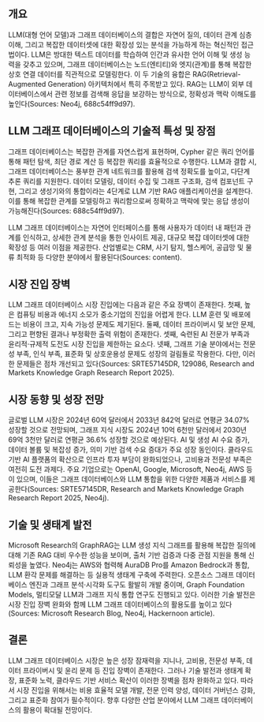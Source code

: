 ## 개요
LLM(대형 언어 모델)과 그래프 데이터베이스의 결합은 자연어 질의, 데이터 관계 심층 이해, 그리고 복잡한 데이터셋에 대한 확장성 있는 분석을 가능하게 하는 혁신적인 접근법이다. LLM은 방대한 텍스트 데이터를 학습하여 인간과 유사한 언어 이해 및 생성 능력을 갖추고 있으며, 그래프 데이터베이스는 노드(엔티티)와 엣지(관계)를 통해 복잡한 상호 연결 데이터를 직관적으로 모델링한다. 이 두 기술의 융합은 RAG(Retrieval-Augmented Generation) 아키텍처에서 특히 주목받고 있다. RAG는 LLM이 외부 데이터베이스에서 관련 정보를 검색해 응답을 보강하는 방식으로, 정확성과 맥락 이해도를 높인다(Sources: Neo4j, 688c54ff9d97).

## LLM 그래프 데이터베이스의 기술적 특성 및 장점
그래프 데이터베이스는 복잡한 관계를 자연스럽게 표현하며, Cypher 같은 쿼리 언어를 통해 패턴 탐색, 최단 경로 계산 등 복잡한 쿼리를 효율적으로 수행한다. LLM과 결합 시, 그래프 데이터베이스는 풍부한 관계 네트워크를 활용해 검색 정확도를 높이고, 다단계 추론 쿼리를 지원한다. 데이터 모델링, 데이터 수집 및 그래프 구조화, 검색 컴포넌트 구현, 그리고 생성기와의 통합이라는 4단계로 LLM 기반 RAG 애플리케이션을 설계한다. 이를 통해 복잡한 관계를 모델링하고 쿼리함으로써 정확하고 맥락에 맞는 응답 생성이 가능해진다(Sources: 688c54ff9d97).

LLM 그래프 데이터베이스는 자연어 인터페이스를 통해 사용자가 데이터 내 패턴과 관계를 인식하고, 상세한 관계 분석을 통한 인사이트 제공, 대규모 복잡 데이터셋에 대한 확장성 등 여러 이점을 제공한다. 산업별로는 CRM, 사기 탐지, 헬스케어, 공급망 및 물류 최적화 등 다양한 분야에서 활용된다(Sources: content).

## 시장 진입 장벽
LLM 그래프 데이터베이스 시장 진입에는 다음과 같은 주요 장벽이 존재한다. 첫째, 높은 컴퓨팅 비용과 에너지 소모가 중소기업의 진입을 어렵게 한다. LLM 훈련 및 배포에 드는 비용이 크고, 지속 가능성 문제도 제기된다. 둘째, 데이터 프라이버시 및 보안 문제, 그리고 편향된 결과나 부정확한 출력 위험이 존재한다. 셋째, 숙련된 AI 전문가 부족과 윤리적·규제적 도전도 시장 진입을 제한하는 요소다. 넷째, 그래프 기술 분야에서는 전문성 부족, 인식 부족, 표준화 및 상호운용성 문제도 성장의 걸림돌로 작용한다. 다만, 이러한 문제들은 점차 개선되고 있다(Sources: SRTE57145DR, 129086, Research and Markets Knowledge Graph Research Report 2025).

## 시장 동향 및 성장 전망
글로벌 LLM 시장은 2024년 60억 달러에서 2033년 842억 달러로 연평균 34.07% 성장할 것으로 전망되며, 그래프 지식 시장도 2024년 10억 6천만 달러에서 2030년 69억 3천만 달러로 연평균 36.6% 성장할 것으로 예상된다. AI 및 생성 AI 수요 증가, 데이터 볼륨 및 복잡성 증가, 의미 기반 검색 수요 증대가 주요 성장 동인이다. 클라우드 기반 AI 플랫폼의 확산으로 인프라 투자 부담이 완화되었으나, 고비용과 전문성 부족은 여전히 도전 과제다. 주요 기업으로는 OpenAI, Google, Microsoft, Neo4j, AWS 등이 있으며, 이들은 그래프 데이터베이스와 LLM 통합을 위한 다양한 제품과 서비스를 제공한다(Sources: SRTE57145DR, Research and Markets Knowledge Graph Research Report 2025, Neo4j).

## 기술 및 생태계 발전
Microsoft Research의 GraphRAG는 LLM 생성 지식 그래프를 활용해 복잡한 질의에 대해 기존 RAG 대비 우수한 성능을 보이며, 출처 기반 검증과 다중 관점 지원을 통해 신뢰성을 높였다. Neo4j는 AWS와 협력해 AuraDB Pro를 Amazon Bedrock과 통합, LLM 환각 문제를 해결하는 등 실용적 생태계 구축에 주력한다. 오픈소스 그래프 데이터베이스 엔진과 그래프 분석·시각화 도구도 활발히 개발 중이며, Graph Foundation Models, 멀티모달 LLM과 그래프 지식 통합 연구도 진행되고 있다. 이러한 기술 발전은 시장 진입 장벽 완화와 함께 LLM 그래프 데이터베이스의 활용도를 높이고 있다(Sources: Microsoft Research Blog, Neo4j, Hackernoon article).

## 결론
LLM 그래프 데이터베이스 시장은 높은 성장 잠재력을 지니나, 고비용, 전문성 부족, 데이터 프라이버시 및 윤리 문제 등 진입 장벽이 존재한다. 그러나 기술 발전과 생태계 확장, 표준화 노력, 클라우드 기반 서비스 확산이 이러한 장벽을 점차 완화하고 있다. 따라서 시장 진입을 위해서는 비용 효율적 모델 개발, 전문 인력 양성, 데이터 거버넌스 강화, 그리고 표준화 참여가 필수적이다. 향후 다양한 산업 분야에서 LLM 그래프 데이터베이스의 활용이 확대될 전망이다.